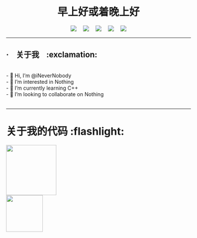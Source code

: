 <h1 align=center>早上好或着晚上好</h3>
<div align=center>
  <a href="https://inevernobody.github.io/" target="__blank"><img src="https://img.shields.io/badge/Blogr~-%E5%8D%9A%E5%AE%A2~-blue"></a>&emsp;
  <a href="https://inevernobody.github.io/SomeOJ/" target="__blank"><img src="https://img.shields.io/badge/OnlineJudge-%E6%8E%A8%E8%8D%90-red"></a>&emsp;
  <a href="https://github.com/iNeverNobody?tab=stars" target="__blank"><img src="https://img.shields.io/badge/Starts-17-white"></a>&emsp;
  <a href="https://摸鱼.cn" target="__blank"><img src="https://img.shields.io/badge/%E7%BD%91%E7%AB%99-%E5%AE%9D%E8%97%8F-brightgreen"></a>&emsp;
  <a href="mailto:iNever001029@outlook.com" target="__blank"><img src="https://img.shields.io/badge/%E6%9F%A5%E7%9C%8B-%E9%82%AE%E7%AE%B1-informational"></a>
</div>
<hr>
<h2><strong>·</strong>&nbsp;&nbsp;&nbsp;&nbsp;关于我&nbsp;&nbsp;&nbsp;&nbsp;:exclamation:</h2><br>
- 👋 Hi, I’m @iNeverNobody<br>
- 👀 I’m interested in Nothing<br>
- 🌱 I’m currently learning C++<br>
- 💞️ I’m looking to collaborate on Nothing<br>
<br>
<hr>
<h1>关于我的代码 :flashlight:</h1>
<div align="left"><img height="137px" src="https://github-readme-stats.vercel.app/api?username=iNeverNobody&show_icons=true&icon_color=CE1D2D&text_color=718096&bg_color=fefeff&hide_title=true" /> </div>
<div>
<img height="100px" src="https://github-readme-stats.vercel.app/api/top-langs/?username=iNeverNobody&hide_title=true&hide_border=true&layout=compact&bg_color=fefeff&theme=graywhite&locale=cn" />
</div> 
